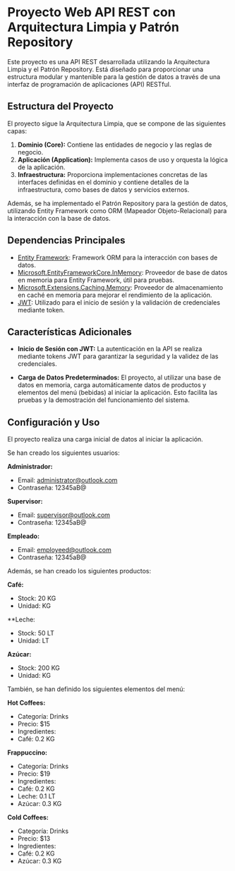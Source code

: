 # Proyecto Web API REST con Arquitectura Limpia y Patrón Repository

Este proyecto es una API REST desarrollada utilizando la Arquitectura Limpia y el Patrón Repository. Está diseñado para proporcionar una estructura modular y mantenible para la gestión de datos a través de una interfaz de programación de aplicaciones (API) RESTful.

## Estructura del Proyecto

El proyecto sigue la Arquitectura Limpia, que se compone de las siguientes capas:

1. **Dominio (Core):** Contiene las entidades de negocio y las reglas de negocio.
2. **Aplicación (Application):** Implementa casos de uso y orquesta la lógica de la aplicación.
3. **Infraestructura:** Proporciona implementaciones concretas de las interfaces definidas en el dominio y contiene detalles de la infraestructura, como bases de datos y servicios externos.

Además, se ha implementado el Patrón Repository para la gestión de datos, utilizando Entity Framework como ORM (Mapeador Objeto-Relacional) para la interacción con la base de datos.

## Dependencias Principales

- [Entity Framework](https://docs.microsoft.com/en-us/ef/): Framework ORM para la interacción con bases de datos.
- [Microsoft.EntityFrameworkCore.InMemory](https://www.nuget.org/packages/Microsoft.EntityFrameworkCore.InMemory/): Proveedor de base de datos en memoria para Entity Framework, útil para pruebas.
- [Microsoft.Extensions.Caching.Memory](https://www.nuget.org/packages/Microsoft.Extensions.Caching.Memory/): Proveedor de almacenamiento en caché en memoria para mejorar el rendimiento de la aplicación.
- [JWT](https://jwt.io/): Utilizado para el inicio de sesión y la validación de credenciales mediante token.

## Características Adicionales

- **Inicio de Sesión con JWT:** La autenticación en la API se realiza mediante tokens JWT para garantizar la seguridad y la validez de las credenciales.

- **Carga de Datos Predeterminados:** El proyecto, al utilizar una base de datos en memoria, carga automáticamente datos de productos y elementos del menú (bebidas) al iniciar la aplicación. Esto facilita las pruebas y la demostración del funcionamiento del sistema.

## Configuración y Uso
El proyecto realiza una carga inicial de datos al iniciar la aplicación. 

Se han creado los siguientes usuarios:

**Administrador:**

- Email: administrator@outlook.com
- Contraseña: 12345aB@

**Supervisor:**

- Email: supervisor@outlook.com
- Contraseña: 12345aB@

**Empleado:**

- Email: employeed@outlook.com
- Contraseña: 12345aB@


Además, se han creado los siguientes productos:

**Café:**

- Stock: 20 KG
- Unidad: KG

**Leche:

- Stock: 50 LT
- Unidad: LT


**Azúcar:**

- Stock: 200 KG
- Unidad: KG



También, se han definido los siguientes elementos del menú:

**Hot Coffees:**

- Categoría: Drinks
- Precio: $15
- Ingredientes:
- Café: 0.2 KG

**Frappuccino:**

- Categoría: Drinks
- Precio: $19
- Ingredientes:
- Café: 0.2 KG
- Leche: 0.1 LT
- Azúcar: 0.3 KG

**Cold Coffees:**

- Categoría: Drinks
- Precio: $13
- Ingredientes:
- Café: 0.2 KG
- Azúcar: 0.3 KG
